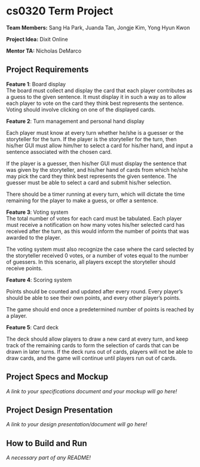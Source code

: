 # cs0320 Term Project

**Team Members:** Sang Ha Park, Juanda Tan, Jongje Kim, Yong Hyun Kwon

**Project Idea:** Dixit Online

**Mentor TA:** Nicholas DeMarco

## Project Requirements

**Feature 1**: Board display  
The board must collect and display the card that each player contributes as a guess to the given sentence. It must display it in such a way as to allow each player to vote on the card they think best represents the sentence. Voting should involve clicking on one of the displayed cards.  

**Feature 2**: Turn management and personal hand display  

Each player must know at every turn whether he/she is a guesser or the storyteller for the turn. If the player is the storyteller for the turn, then his/her GUI must allow him/her to select a card for his/her hand, and input a sentence associated with the chosen card.  

If the player is a guesser, then his/her GUI must display the sentence that was given by the storyteller, and his/her hand of cards from which he/she may pick the card they think best represents the given sentence. The guesser must be able to select a card and submit his/her selection.  

There should be a timer running at every turn, which will dictate the time remaining for the player to make a guess, or offer a sentence.  

**Feature 3**: Voting system  
The total number of votes for each card must be tabulated. Each player must receive a notification on how many votes his/her selected card has received after the turn, as this would inform the number of points that was awarded to the player.  

The voting system must also recognize the case where the card selected by the storyteller received 0 votes, or a number of votes equal to the number of guessers. In this scenario, all players except the storyteller should receive points.  

**Feature 4**: Scoring system  

Points should be counted and updated after every round. Every player’s should be able to see their own points, and every other player’s points.  

The game should end once a predetermined number of points is reached by a player.  

**Feature 5**: Card deck  

The deck should allow players to draw a new card at every turn, and keep track of the remaining cards to form the selection of cards that can be drawn in later turns. If the deck runs out of cards, players will not be able to draw cards, and the game will continue until players run out of cards.  


## Project Specs and Mockup
_A link to your specifications document and your mockup will go here!_

## Project Design Presentation
_A link to your design presentation/document will go here!_

## How to Build and Run
_A necessary part of any README!_
